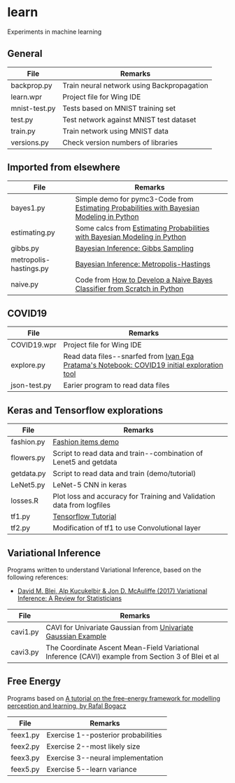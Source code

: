 # learn
Experiments in machine learning

## General

| File  | Remarks |
|---------------|--------------------------------------------|
| backprop.py | Train neural network using Backpropagation |
| learn.wpr | Project file for Wing IDE |
| mnist-test.py | Tests based on MNIST training set |
| test.py  | Test network against MNIST test dataset |
| train.py      | Train network using MNIST data |
| versions.py |Check version numbers of libraries|

## Imported from elsewhere

| File  | Remarks |
|-------------------------|------------------------------------------------------------------------------------|
| bayes1.py |Simple  demo for pymc3-Code from [Estimating Probabilities with Bayesian Modeling in Python](https://towardsdatascience.com/estimating-probabilities-with-bayesian-modeling-in-python-7144be007815)|
| estimating.py| Some calcs from [Estimating Probabilities with Bayesian Modeling in Python](https://towardsdatascience.com/estimating-probabilities-with-bayesian-modeling-in-python-7144be007815)|
| gibbs.py |  [Bayesian Inference: Gibbs Sampling](http://www2.bcs.rochester.edu/sites/jacobslab/cheat_sheets.html) |
| metropolis-hastings.py | [Bayesian Inference: Metropolis-Hastings](http://www2.bcs.rochester.edu/sites/jacobslab/cheat_sheets.html)|
| naive.py | Code from [How to Develop a Naive Bayes Classifier from Scratch in Python](https://machinelearningmastery.com/classification-as-conditional-probability-and-the-naive-bayes-algorithm/)|

## COVID19

| File  | Remarks |
|---------------|--------------------------------------------|
| COVID19.wpr | Project file for Wing IDE |
| explore.py | Read data files--snarfed from [Ivan Ega Pratama's Notebook: COVID19 initial exploration tool](https://www.kaggle.com/ivanegapratama/covid-eda-initial-exploration-tool)|
| json-test.py| Earier program to read data files|

## Keras and Tensorflow explorations

| File  | Remarks |
|---------------|--------------------------------------------|
|fashion.py| [Fashion items demo](https://www.tensorflow.org/tutorials/keras/classification)|
|flowers.py|Script to read data and train--combination of Lenet5 and getdata |
|getdata.py|Script to read data and train (demo/tutorial)|
|LeNet5.py|LeNet-5 CNN in keras|
|losses.R|Plot loss and accuracy for Training and Validation data from logfiles|
|tf1.py|[Tensorflow Tutorial](https://www.tensorflow.org/tutorials/quickstart/beginner)|
|tf2.py|Modification of tf1 to use Convolutional layer|

## Variational Inference

Programs written to understand Variational Inference, based on the following references:
 * [David M. Blei, Alp Kucukelbir & Jon D. McAuliffe (2017) Variational Inference: A Review for Statisticians](http://www.cs.columbia.edu/~blei/fogm/2018F/materials/BleiKucukelbirMcAuliffe2017.pdf)
 
| File  | Remarks |
|---------------|-------------------------------------------------------------------------------------------|
|cavi1.py|CAVI for Univariate Gaussian from [Univariate Gaussian Example](https://suzyahyah.github.io/bayesian%20inference/machine%20learning/variational%20inference/2019/03/20/CAVI.html)|
|cavi3.py|The Coordinate Ascent Mean-Field Variational Inference (CAVI) example from Section 3 of Blei et al|

## Free Energy

Programs based on [A tutorial on the free-energy framework for modelling perception
and learning, by Rafal Bogacz](https://www.sciencedirect.com/science/article/pii/S0022249615000759)

| File  | Remarks |
|---------------|-------------------------------------------------------------------------------------------|
|feex1.py| Exercise 1--posterior probabilities|
|feex2.py| Exercise 2--most likely size|
|feex3.py| Exercise 3--neural implementation|
|feex5.py| Exercise 5--learn variance|